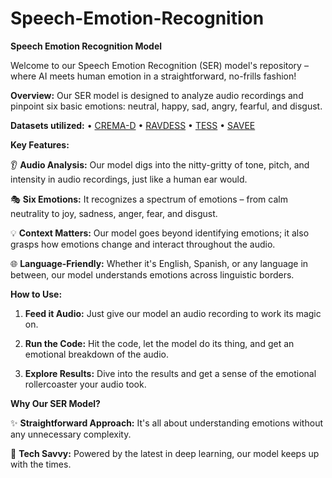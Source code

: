 # Speech-Emotion-Recognition
**Speech Emotion Recognition Model**

Welcome to our Speech Emotion Recognition (SER) model's repository – where AI meets human emotion in a straightforward, no-frills fashion!

**Overview:**
Our SER model is designed to analyze audio recordings and pinpoint six basic emotions: neutral, happy, sad, angry, fearful, and disgust.

**Datasets utilized:**
•	[CREMA-D](https://www.kaggle.com/datasets/ejlok1/cremad)
•	[RAVDESS](https://www.kaggle.com/datasets/uwrfkaggler/ravdess-emotional-speech-audio/)
•	[TESS](https://www.kaggle.com/datasets/ejlok1/toronto-emotional-speech-set-tess)
•	[SAVEE](https://www.kaggle.com/datasets/ejlok1/surrey-audiovisual-expressed-emotion-savee)

**Key Features:**

👂 **Audio Analysis:**
Our model digs into the nitty-gritty of tone, pitch, and intensity in audio recordings, just like a human ear would.

🎭 **Six Emotions:**
It recognizes a spectrum of emotions – from calm neutrality to joy, sadness, anger, fear, and disgust.

💡 **Context Matters:**
Our model goes beyond identifying emotions; it also grasps how emotions change and interact throughout the audio.

🌐 **Language-Friendly:**
Whether it's English, Spanish, or any language in between, our model understands emotions across linguistic borders.

**How to Use:**

1. **Feed it Audio:**
   Just give our model an audio recording to work its magic on.

2. **Run the Code:**
   Hit the code, let the model do its thing, and get an emotional breakdown of the audio.

3. **Explore Results:**
   Dive into the results and get a sense of the emotional rollercoaster your audio took.

**Why Our SER Model?**

✨ **Straightforward Approach:**
   It's all about understanding emotions without any unnecessary complexity.

🚀 **Tech Savvy:**
   Powered by the latest in deep learning, our model keeps up with the times.

